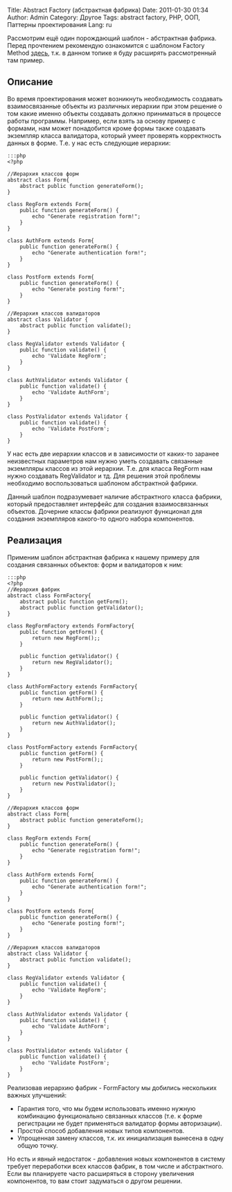 Title: Abstract Factory (абстрактная фабрика)
Date: 2011-01-30 01:34
Author: Admin
Category: Другое
Tags: abstract factory, PHP, ООП, Паттерны проектирования
Lang: ru

Рассмотрим ещё один порождающий шаблон - абстрактная фабрика. Перед
прочтением рекомендую ознакомится с шаблоном Factory Method [здесь][],
т.к. в данном топике я буду расширять рассмотренный там пример.

Описание
--------

Во время проектирования может возникнуть необходимость создавать
взаимосвязанные объекты из различных иерархии при этом решение о том
какие именно объекты создавать должно приниматься в процессе работы
программы. Например, если взять за основу пример с формами, нам может
понадобится кроме формы также создавать экземпляр класса валидатора,
который умеет проверять корректность данных в форме. Т.е. у нас есть
следующие иерархии:

	:::php
	<?php
 
	//Иерархия классов форм
	abstract class Form{
	    abstract public function generateForm();
	}
	 
	class RegForm extends Form{
	    public function generateForm() {
	        echo "Generate registration form!";
	    }
	}
	 
	class AuthForm extends Form{
	    public function generateForm() {
	        echo "Generate authentication form!";
	    }
	}
	 
	class PostForm extends Form{
	    public function generateForm() {
	        echo "Generate posting form!";
	    }
	}
	 
	//Иерархия классов валидаторов
	abstract class Validator {
	    abstract public function validate();
	}
	 
	class RegValidator extends Validator {
	    public function validate() {
	        echo 'Validate RegForm';
	    }
	}
	 
	class AuthValidator extends Validator {
	    public function validate() {
	        echo 'Validate AuthForm';
	    }
	}
	 
	class PostValidator extends Validator {
	    public function validate() {
	        echo 'Validate PostForm';
	    }
	}

У нас есть две иерархии классов и в зависимости от каких-то заранее
неизвестных параметров нам нужно уметь создавать связанные экземпляры
классов из этой иерархии. Т.е. для класса RegForm нам нужно создавать
RegValidator и тд. Для решения этой проблемы необходимо воспользоваться
шаблоном абстрактной фабрики.

Данный шаблон подразумевает наличие абстрактного класса фабрики, который
предоставляет интерфейс для создания взаимосвязанных объектов. Дочерние
классы фабрики реализуют функционал для создания экземпляров какого-то
одного набора компонентов.

Реализация
----------

Применим шаблон абстрактная фабрика к нашему примеру для создания
связанных объектов: форм и валидаторов к ним:

	:::php
	<?php
	//Иерархия фабрик
	abstract class FormFactory{
	    abstract public function getForm();
	    abstract public function getValidator();
	}
	 
	class RegFormFactory extends FormFactory{
	    public function getForm() {
	        return new RegForm();;
	    }
	 
	    public function getValidator() {
	        return new RegValidator();
	    }
	}
	 
	class AuthFormFactory extends FormFactory{
	    public function getForm() {
	        return new AuthForm();;
	    }
	 
	    public function getValidator() {
	        return new AuthValidator();
	    }
	}
	 
	class PostFormFactory extends FormFactory{
	    public function getForm() {
	        return new PostForm();;
	    }
	 
	    public function getValidator() {
	        return new PostValidator();
	    }
	}
	 
	//Иерархия классов форм
	abstract class Form{
	    abstract public function generateForm();
	}
	 
	class RegForm extends Form{
	    public function generateForm() {
	        echo "Generate registration form!";
	    }
	}
	 
	class AuthForm extends Form{
	    public function generateForm() {
	        echo "Generate authentication form!";
	    }
	}
	 
	class PostForm extends Form{
	    public function generateForm() {
	        echo "Generate posting form!";
	    }
	}
	 
	//Иерархия классов валидаторов
	abstract class Validator {
	    abstract public function validate();
	}
	 
	class RegValidator extends Validator {
	    public function validate() {
	        echo 'Validate RegForm';
	    }
	}
	 
	class AuthValidator extends Validator {
	    public function validate() {
	        echo 'Validate AuthForm';
	    }
	}
	 
	class PostValidator extends Validator {
	    public function validate() {
	        echo 'Validate PostForm';
	    }
	}

Реализовав иерархию фабрик - FormFactory мы добились нескольких важных
улучшений:

-   Гарантия того, что мы будем использовать именно нужную комбинацию
    функционально связанных классов (т.е. к форме регистрации не будет
    применяться валидатор формы авторизации).
-   Простой способ добавления новых типов компонентов.
-   Упрощенная замену классов, т.к. их инициализация вынесена в одну
    общую точку.

Но есть и явный недостаток - добавления новых компонентов в систему
требует переработки всех классов фабрик, в том числе и абстрактного.
Если вы планируете часто расширяться в сторону увеличения компонентов,
то вам стоит задуматься о другом решении.

  [здесь]: /PHP/factory-method-fabrichnyi-metod/
